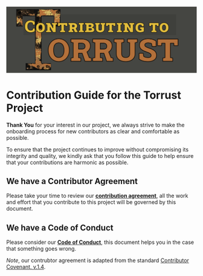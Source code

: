 ![Contributing To Torrust Title Image](../img/2022_06_27-Contributing_To_TorrustTitle.png)

# Contribution Guide for the Torrust Project

__Thank You__ for your interest in our project, we always strive to make the onboarding process for new contributors as clear and comfortable as possible.

To ensure that the project continues to improve without compromising its integrity and quality, we kindly ask that you follow this guide to help ensure that your contributions are harmonic as possible.

## We have a Contributor Agreement
Please take your time to review our [__contribution agreement__](./licensing/contributor_agreement_v01.md), all the work and effort that you contribute to this project will be governed by this document.

## We have a Code of Conduct
Please consider our [__Code of Conduct__](./code_of_conduct.md), this document helps you in the case that something goes wrong.

_Note_, our contrubtor agreement is adapted from the standard [Contributor Covenant, v.1.4](https://www.contributor-covenant.org/version/1/4/code-of-conduct.html).

